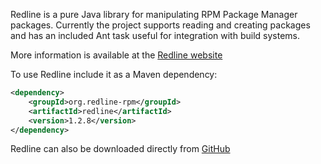 Redline is a pure Java library for manipulating RPM Package Manager packages. Currently the project supports reading and creating packages and has an included Ant task useful for integration with build systems.

More information is available at the [Redline website](http://redline-rpm.org)

To use Redline include it as a Maven dependency:

```xml
<dependency>
	<groupId>org.redline-rpm</groupId>
	<artifactId>redline</artifactId>
	<version>1.2.8</version>
</dependency>
```

Redline can also be downloaded directly from [GitHub](https://github.com/craigwblake/redline/releases/download/redline-1.2.8/redline-1.2.8-jar-with-dependencies.jar)
